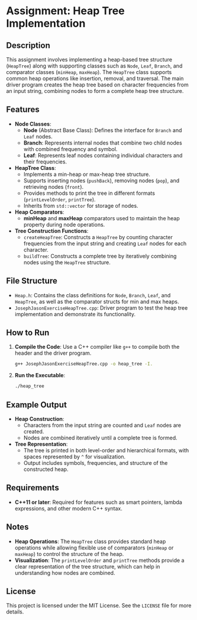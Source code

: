 # Assignment: Heap Tree Implementation

## Description
This assignment involves implementing a heap-based tree structure (`HeapTree`) along with supporting classes such as `Node`, `Leaf`, `Branch`, and comparator classes (`minHeap`, `maxHeap`). The `HeapTree` class supports common heap operations like insertion, removal, and traversal. The main driver program creates the heap tree based on character frequencies from an input string, combining nodes to form a complete heap tree structure.

## Features
- **Node Classes**:
  - **Node** (Abstract Base Class): Defines the interface for `Branch` and `Leaf` nodes.
  - **Branch**: Represents internal nodes that combine two child nodes with combined frequency and symbol.
  - **Leaf**: Represents leaf nodes containing individual characters and their frequencies.
- **HeapTree Class**:
  - Implements a min-heap or max-heap tree structure.
  - Supports inserting nodes (`pushBack`), removing nodes (`pop`), and retrieving nodes (`front`).
  - Provides methods to print the tree in different formats (`printLevelOrder`, `printTree`).
  - Inherits from `std::vector` for storage of nodes.
- **Heap Comparators**:
  - **minHeap** and **maxHeap** comparators used to maintain the heap property during node operations.
- **Tree Construction Functions**:
  - `createHeapTree`: Constructs a `HeapTree` by counting character frequencies from the input string and creating `Leaf` nodes for each character.
  - `buildTree`: Constructs a complete tree by iteratively combining nodes using the `HeapTree` structure.

## File Structure
- `Heap.h`: Contains the class definitions for `Node`, `Branch`, `Leaf`, and `HeapTree`, as well as the comparator structs for min and max heaps.
- `JosephJasonExerciseHeapTree.cpp`: Driver program to test the heap tree implementation and demonstrate its functionality.

## How to Run
1. **Compile the Code**: Use a C++ compiler like `g++` to compile both the header and the driver program.
   ```sh
   g++ JosephJasonExerciseHeapTree.cpp -o heap_tree -I.
   ```
2. **Run the Executable**:
   ```sh
   ./heap_tree
   ```

## Example Output
- **Heap Construction**:
  - Characters from the input string are counted and `Leaf` nodes are created.
  - Nodes are combined iteratively until a complete tree is formed.
- **Tree Representation**:
  - The tree is printed in both level-order and hierarchical formats, with spaces represented by `^` for visualization.
  - Output includes symbols, frequencies, and structure of the constructed heap.

## Requirements
- **C++11 or later**: Required for features such as smart pointers, lambda expressions, and other modern C++ syntax.

## Notes
- **Heap Operations**: The `HeapTree` class provides standard heap operations while allowing flexible use of comparators (`minHeap` or `maxHeap`) to control the structure of the heap.
- **Visualization**: The `printLevelOrder` and `printTree` methods provide a clear representation of the tree structure, which can help in understanding how nodes are combined.

## License
This project is licensed under the MIT License. See the `LICENSE` file for more details.

